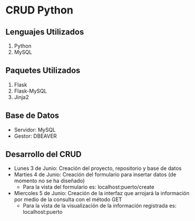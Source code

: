 # CRUD Python

## Lenguajes Utilizados
1. Python
1. MySQL

## Paquetes Utilizados
1. Flask
1. Flask-MySQL
1. Jinja2

## Base de Datos
- Servidor: MySQL
- Gestor: DBEAVER

## Desarrollo del CRUD
- Lunes 3 de Junio: Creación del proyecto, repositorio y base de datos
- Marties 4 de Junio: Creación del formulario para insertar datos (de momento no se ha diseñado)
    - Para la vista del formulario es: localhost:puerto/create
- Miercoles 5 de Junio: Creación de la interfaz que arrojará la información por medio de la consulta con el método GET
    - Para la vista de la visualización de la información registrada es: localhost:puerto